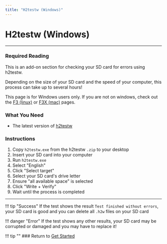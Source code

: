```yaml
---
title: "H2testw (Windows)"
---
```


# H2testw (Windows)
---

### Required Reading

This is an add-on section for checking your SD card for errors using h2testw.

Depending on the size of your SD card and the speed of your computer, this process can take up to several hours!

This page is for Windows users only. If you are not on windows, check out the [F3 (linux)](f3-(linux).md) or [F3X (mac)](f3x-(mac).md) pages.

### What You Need

* The latest version of [h2testw](https://www.heise.de/ct/Redaktion/bo/downloads/h2testw_1.4.zip)

### Instructions

1. Copy `h2testw.exe` from the h2testw `.zip` to your desktop
1. Insert your SD card into your computer
1. Run `h2testw.exe`
1. Select "English"
1. Click "Select target"
1. Select your SD card's drive letter
1. Ensure "all available space" is selected
1. Click "Write + Verify"
1. Wait until the process is completed

___

!!! tip "Success" If the test shows the result `Test finished without errors`, your SD card is good and you can delete all `.h2w` files on your SD card

!!! danger "Error" If the test shows any other results, your SD card may be corrupted or damaged and you may have to replace it!

!!! tip "" ### Return to [Get Started](../user-guide/get-started.md)

